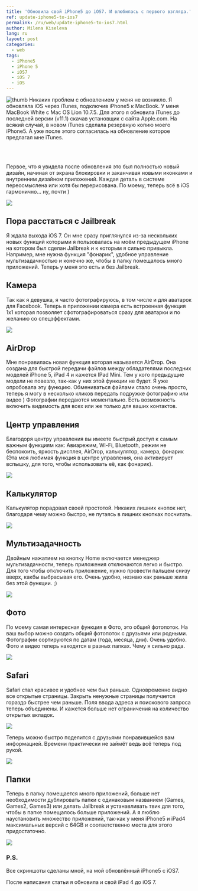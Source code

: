 ```yaml
---
title: 'Обновила свой iPhone5 до iOS7. И влюбилась с первого взгляда.'
ref: update-iphone5-to-ios7
permalink: /ru/web/update-iphone5-to-ios7.html
author: Milena Kiseleva
lang: ru
layout: post
categories:
  - web
tags:
  - iPhone5 
  - iPhone 5 
  - iOS7
  - iOS 7
  - iOS
---
```


![thumb](/images/milena/IOS-7-Logo.png)
Никаких проблем с обновлением у меня не возникло. Я обновляла iOS через iTunes, подключив iPhone5 к MacBook. У меня MacBook White с Mac OS Lion 10.7.5. Для этого я обновила iTunes до последней версии (v11.1) скачав установщик с сайта Apple.com. На всякий случай, в новом iTunes сделала резервную копию моего iPhone5. А уже после этого согласилась на обновление которое предлагал мне iTunes.

<br><br>

Первое, что я увидела после обновления это был полностью новый дизайн, начиная от экрана блокировки и заканчивая новыми иконками и внутренним дизайном приложений. Каждая деталь в системе переосмыслена или хотя бы перерисована. По моему, теперь всё в iOS гармонично... ну, почти )

![](/images/milena/iOS7-1.jpg)


## Пора расстаться с Jailbreak

Я ждала выхода iOS 7. Он мне сразу приглянулся из-за нескольких новых функций которыми я пользовалась на моём предыдущем iPhone на котором был сделан Jailbreak и к которым я сильно привыкла. Например, мне нужна функция "фонарик", удобное управление мультизадачностью и конечно же, чтобы в папку помещалось много приложений. Теперь у меня это есть и без Jailbreak.


## Камера

Так как я девушка, я часто фотографируюсь, в том числе и для аватарок для Facebook. Теперь в приложении камера есть встроенная функция 1x1 которая позволяет сфотографироваться сразу для аватарки и по желанию со спецэффектами.

![](/images/milena/iOS7-2.jpg)


## AirDrop

Мне понравилась новая функция которая называется AirDrop. Она создана для быстрой передачи файлов между обладателями последних моделей iPhone 5, iPad 4 и кажется IPad Mini. Тем у кого предыдущие модели не повезло, так-как у них этой функции не будет. Я уже опробовала эту функцию. Обмениваться файлами стало очень просто, теперь я могу в несколько кликов передать подружке фотографию или видео ) Фотографии передаются моментально. Есть возможность включить видимость для всех или же только для ваших контактов.


## Центр управления

Благодоря центру управления вы имеете быстрый доступ к самым важным функциям как: Авиарежим, Wi-Fi, Bluetooth, режим не беспокоить, яркость дисплея, AirDrop, калькулятор, камера, фонарик (Эта моя любимая функция в центре управления, она активирует вспышку, для того, чтобы использовать её, как фонарик).

![](/images/milena/iOS7-3.jpg)


## Калькулятор

Калькулятор порадовал своей простотой. Никаких лишних кнопок нет, благодаря чему можно быстро, не путаясь в лишних кнопках посчитать.

![](/images/milena/iOS7-4.jpg)


## Мультизадачность

Двойным нажатием на кнопку Home включается менеджер мультизадачности, теперь приложения отключаются легко и быстро. Для того чтобы отключить приложение, нужно провести пальцем снизу вверх, какбы выбрасывая его. Очень удобно, незнаю как раньше жила без этой функции. ;)

![](/images/milena/iOS7-5.jpg)


## Фото

По моему самая интересная функция в Фото, это общий фотопоток. На ваш выбор можно создать общий фотопоток с друзьями или родными. Фотографии сортируются по датам (года, месяца, дни). Очень удобно. Фото и видео теперь находятся в разных папках. Чему я сильно рада.

![](/images/milena/iOS7-6.jpg)


## Safari

Safari стал красивее и удобнее чем был раньше. Одновременно видно все открытые страницы. Закрыть ненужные страницы получается гораздо быстрее чем раньше. Поля ввода адреса и поискового запроса теперь объединены. И кажется больше нет ограничения на количество открытых вкладок.

![](/images/milena/iOS7-7.jpg)


Теперь можно быстро поделится с друзьями понравившейся вам информацией. Времени практически не займёт ведь всё теперь под рукой.

![](/images/milena/iOS7-8.jpg)


## Папки 

Теперь в папку помещается много приложений, больше нет необходимости дублировать папки с одинаковым названием (Games, Games2, Games3) или делать Jailbreak и устанавливать твик для того, чтобы в папке помещалось больше приложений. А я люблю наустановить множество приложений, так-как у меня iPhone5 и iPad4 максимальных версий с 64GB и соответственно места для этого придостаточно.

![](/images/milena/iOS7-9.jpg)


### P.S.

Все скриншоты сделаны мной, на мой обновлённый iPhone5 с iOS7.

После написания статьи я обновила и свой iPad 4 до iOS 7.